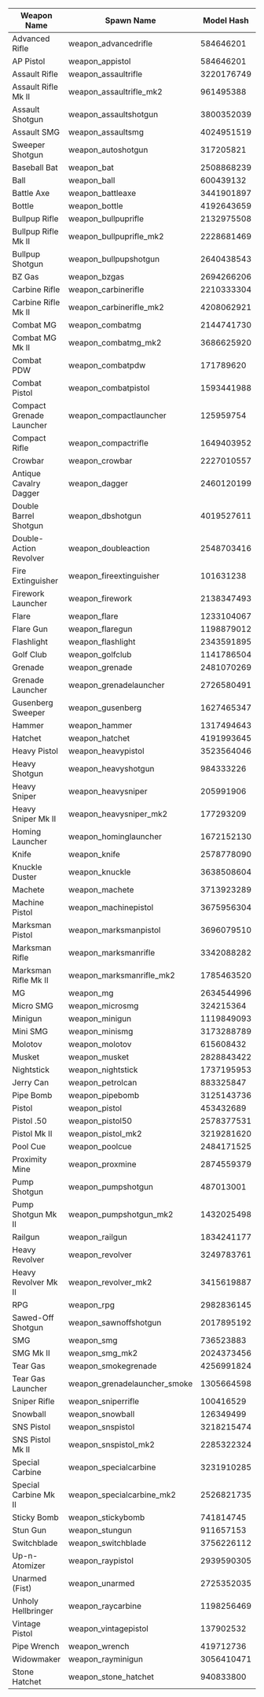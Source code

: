 | Weapon Name | Spawn Name | Model Hash | Hex Hash |
| -- | -- | -- | -- |
| Advanced Rifle | weapon_advancedrifle | 584646201 | 0xAF113F99 |
| AP Pistol | weapon_appistol | 584646201 | 0x22D8FE39 |
| Assault Rifle | weapon_assaultrifle | 3220176749 | 0xBFEFFF6D |
| Assault Rifle Mk II | weapon_assaultrifle_mk2 | 961495388 | 
| Assault Shotgun | weapon_assaultshotgun | 3800352039 | 0xE284C527 | 
| Assault SMG | weapon_assaultsmg | 4024951519 | 0xEFE7E2DF | 
| Sweeper Shotgun | weapon_autoshotgun | 317205821 | 
| Baseball Bat | weapon_bat | 2508868239 | 0x958A4A8F |
| Ball | weapon_ball | 600439132 | 
| Battle Axe | weapon_battleaxe | 3441901897 | 
| Bottle | weapon_bottle | 4192643659 | 
| Bullpup Rifle | weapon_bullpuprifle | 2132975508 | 0x7F229F94 |
| Bullpup Rifle Mk II | weapon_bullpuprifle_mk2 | 2228681469 |
| Bullpup Shotgun | weapon_bullpupshotgun | 2640438543 | 0x9D61E50F |
| BZ Gas | weapon_bzgas | 2694266206 | 0xA0973D5E |
| Carbine Rifle | weapon_carbinerifle | 2210333304 | 0x83BF0278 |
| Carbine Rifle Mk II | weapon_carbinerifle_mk2 | 4208062921
| Combat MG | weapon_combatmg | 2144741730 | 0x7FD62962 |
| Combat MG Mk II | weapon_combatmg_mk2 | 3686625920 |
| Combat PDW | weapon_combatpdw | 171789620 | 0x0A3D4D34 |
| Combat Pistol | weapon_combatpistol | 1593441988 | 0x5EF9FEC4 |
| Compact Grenade Launcher | weapon_compactlauncher | 125959754 |
| Compact Rifle | weapon_compactrifle | 1649403952 |
| Crowbar | weapon_crowbar | 2227010557 | 0x84BD7BFD |
| Antique Cavalry Dagger | weapon_dagger | 2460120199 | 0x92A27487 |
| Double Barrel Shotgun | weapon_dbshotgun | 4019527611 |
| Double-Action Revolver | weapon_doubleaction | 2548703416 |
| Fire Extinguisher | weapon_fireextinguisher | 101631238 | 0x60EC506 |
| Firework Launcher | weapon_firework | 2138347493 | 0x7F7497E5 |
| Flare | weapon_flare | 1233104067 |
| Flare Gun | weapon_flaregun | 1198879012 | 
| Flashlight | weapon_flashlight | 2343591895 | 
| Golf Club | weapon_golfclub | 1141786504 | 0x440E4788 |
| Grenade | weapon_grenade | 2481070269 | 0x93E220BD |
| Grenade Launcher | weapon_grenadelauncher | 2726580491 | 0xA284510B |
| Gusenberg Sweeper | weapon_gusenberg | 1627465347 | 0x61012683 |
| Hammer | weapon_hammer | 1317494643 | 0x4E875F73 |
| Hatchet | weapon_hatchet | 4191993645 | 0xF9DCBF2D |
| Heavy Pistol | weapon_heavypistol | 3523564046 | 0xD205520E |
| Heavy Shotgun | weapon_heavyshotgun | 984333226 | 0x3AABBBAA |
| Heavy Sniper | weapon_heavysniper | 205991906 | 0xC472FE2 |
| Heavy Sniper Mk II | weapon_heavysniper_mk2 | 177293209 | 
| Homing Launcher | weapon_hominglauncher | 1672152130 | 0x63AB0442 |
| Knife | weapon_knife | 2578778090 | 0x99B507EA |
| Knuckle Duster | weapon_knuckle | 3638508604 |
| Machete | weapon_machete | 3713923289 |
| Machine Pistol | weapon_machinepistol | 3675956304 |
| Marksman Pistol | weapon_marksmanpistol | 3696079510 |
| Marksman Rifle | weapon_marksmanrifle | 3342088282 | 0xC734385A |
| Marksman Rifle Mk II | weapon_marksmanrifle_mk2 | 1785463520 |
| MG | weapon_mg | 2634544996 | 0x9D07F764 |
| Micro SMG | weapon_microsmg | 324215364 | 0x13532244 |
| Minigun | weapon_minigun | 1119849093 | 0x42BF8A85 |
| Mini SMG | weapon_minismg | 3173288789 | 
| Molotov | weapon_molotov | 615608432 | 0x24B17070 |
| Musket | weapon_musket | 2828843422 | 0xA89CB99E |
| Nightstick | weapon_nightstick | 1737195953 | 0x678B81B1 |
| Jerry Can | weapon_petrolcan | 883325847 | 0x34A67B97 |
| Pipe Bomb | weapon_pipebomb | 3125143736 |
| Pistol | weapon_pistol | 453432689 | 0x1B06D571 |
| Pistol .50 | weapon_pistol50 | 2578377531 | 0x99AEEB3B |
| Pistol Mk II | weapon_pistol_mk2 | 3219281620 |
| Pool Cue | weapon_poolcue | 2484171525 | 
| Proximity Mine | weapon_proxmine | 2874559379 | 0xAB564B93 |
| Pump Shotgun | weapon_pumpshotgun | 487013001 | 0x1D073A89 |
| Pump Shotgun Mk II | weapon_pumpshotgun_mk2 | 1432025498 |
| Railgun | weapon_railgun | 1834241177 | 0x6D544C99 |
| Heavy Revolver | weapon_revolver | 3249783761 |
| Heavy Revolver Mk II | weapon_revolver_mk2 | 3415619887 |
| RPG | weapon_rpg | 2982836145 | 0xB1CA77B1 |
| Sawed-Off Shotgun | weapon_sawnoffshotgun | 2017895192 | 0x7846A318 |
| SMG | weapon_smg | 736523883 | 0x2BE6766B |
| SMG Mk II | weapon_smg_mk2 | 2024373456 |
| Tear Gas | weapon_smokegrenade | 4256991824 | 0xFDBC8A50 |
| Tear Gas Launcher | weapon_grenadelauncher_smoke | 1305664598 | 0x4DD2DC56 |
| Sniper Rifle | weapon_sniperrifle | 100416529 | 0x5FC3C11 |
| Snowball | weapon_snowball | 126349499 | 0x787F0BB |
| SNS Pistol | weapon_snspistol | 3218215474 | 0xBFD21232 |
| SNS Pistol Mk II | weapon_snspistol_mk2 | 2285322324 |
| Special Carbine | weapon_specialcarbine | 3231910285 | 0xC0A3098D |
| Special Carbine Mk II | weapon_specialcarbine_mk2 | 2526821735 |
| Sticky Bomb | weapon_stickybomb | 741814745 | 0x2C3731D9 |
| Stun Gun | weapon_stungun | 911657153 | 0x3656C8C1 |
| Switchblade | weapon_switchblade | 3756226112 |
| Up-n-Atomizer | weapon_raypistol | 2939590305 |
| Unarmed (Fist) | weapon_unarmed | 2725352035 | 0xA2719263 |
| Unholy Hellbringer | weapon_raycarbine | 1198256469 |
| Vintage Pistol | weapon_vintagepistol | 137902532 | 0x83839C4 |
| Pipe Wrench | weapon_wrench | 419712736 |
| Widowmaker | weapon_rayminigun | 3056410471 |
| Stone Hatchet | weapon_stone_hatchet | 940833800
